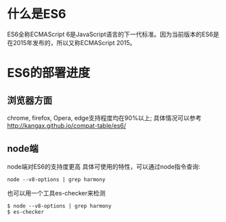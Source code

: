 # 什么是ES6
ES6全称ECMAScript 6是JavaScript语言的下一代标准。因为当前版本的ES6是在2015年发布的，所以又称ECMAScript 2015。

# ES6的部署进度
## 浏览器方面
chrome, firefox, Opera, edge支持程度均在90%以上; 具体情况可以参考<a href="http://kangax.github.io/compat-table/es6/">http://kangax.github.io/compat-table/es6/</a>
## node端
node端对ES6的支持度更高
具体可使用的特性，可以通过node指令查询:
```shell
node --v8-options | grep harmony
```
也可以用一个工具es-checker来检测
```shell
$ node --v8-options | grep harmony
$ es-checker
```
